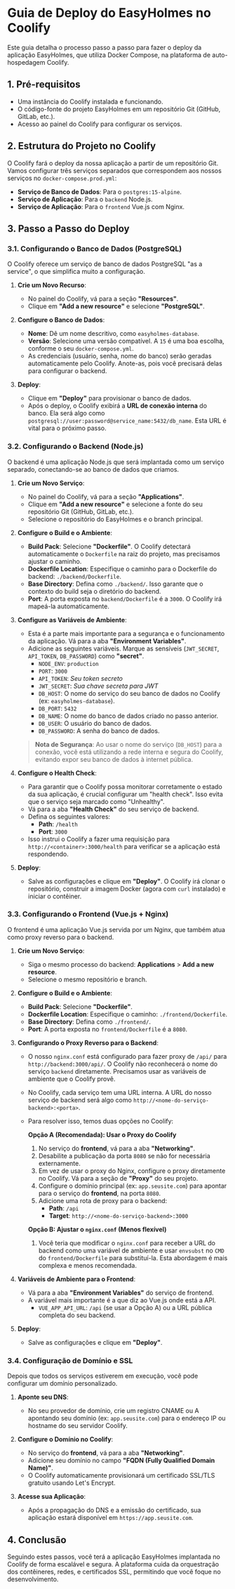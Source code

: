 # Guia de Deploy do EasyHolmes no Coolify

Este guia detalha o processo passo a passo para fazer o deploy da aplicação EasyHolmes, que utiliza Docker Compose, na plataforma de auto-hospedagem Coolify.

## 1. Pré-requisitos

- Uma instância do Coolify instalada e funcionando.
- O código-fonte do projeto EasyHolmes em um repositório Git (GitHub, GitLab, etc.).
- Acesso ao painel do Coolify para configurar os serviços.

## 2. Estrutura do Projeto no Coolify

O Coolify fará o deploy da nossa aplicação a partir de um repositório Git. Vamos configurar três serviços separados que correspondem aos nossos serviços no `docker-compose.prod.yml`:

- **Serviço de Banco de Dados**: Para o `postgres:15-alpine`.
- **Serviço de Aplicação**: Para o `backend` Node.js.
- **Serviço de Aplicação**: Para o `frontend` Vue.js com Nginx.

## 3. Passo a Passo do Deploy

### 3.1. Configurando o Banco de Dados (PostgreSQL)

O Coolify oferece um serviço de banco de dados PostgreSQL "as a service", o que simplifica muito a configuração.

1.  **Crie um Novo Recurso**:
    *   No painel do Coolify, vá para a seção **"Resources"**.
    *   Clique em **"Add a new resource"** e selecione **"PostgreSQL"**.

2.  **Configure o Banco de Dados**:
    *   **Nome**: Dê um nome descritivo, como `easyholmes-database`.
    *   **Versão**: Selecione uma versão compatível. A `15` é uma boa escolha, conforme o seu `docker-compose.yml`.
    *   As credenciais (usuário, senha, nome do banco) serão geradas automaticamente pelo Coolify. Anote-as, pois você precisará delas para configurar o backend.

3.  **Deploy**:
    *   Clique em **"Deploy"** para provisionar o banco de dados.
    *   Após o deploy, o Coolify exibirá a **URL de conexão interna** do banco. Ela será algo como `postgresql://user:password@service_name:5432/db_name`. Esta URL é vital para o próximo passo.

### 3.2. Configurando o Backend (Node.js)

O backend é uma aplicação Node.js que será implantada como um serviço separado, conectando-se ao banco de dados que criamos.

1.  **Crie um Novo Serviço**:
    *   No painel do Coolify, vá para a seção **"Applications"**.
    *   Clique em **"Add a new resource"** e selecione a fonte do seu repositório Git (GitHub, GitLab, etc.).
    *   Selecione o repositório do EasyHolmes e o branch principal.

2.  **Configure o Build e o Ambiente**:
    *   **Build Pack**: Selecione **"Dockerfile"**. O Coolify detectará automaticamente o `Dockerfile` na raiz do projeto, mas precisamos ajustar o caminho.
    *   **Dockerfile Location**: Especifique o caminho para o Dockerfile do backend: `./backend/Dockerfile`.
    *   **Base Directory**: Defina como `./backend/`. Isso garante que o contexto do build seja o diretório do backend.
    *   **Port**: A porta exposta no `backend/Dockerfile` é a `3000`. O Coolify irá mapeá-la automaticamente.

3.  **Configure as Variáveis de Ambiente**:
    *   Esta é a parte mais importante para a segurança e o funcionamento da aplicação. Vá para a aba **"Environment Variables"**.
    *   Adicione as seguintes variáveis. Marque as sensíveis (`JWT_SECRET`, `API_TOKEN`, `DB_PASSWORD`) como **"secret"**.
        *   `NODE_ENV`: `production`
        *   `PORT`: `3000`
        *   `API_TOKEN`: *Seu token secreto*
        *   `JWT_SECRET`: *Sua chave secreta para JWT*
        *   `DB_HOST`: O nome do serviço do seu banco de dados no Coolify (ex: `easyholmes-database`).
        *   `DB_PORT`: `5432`
        *   `DB_NAME`: O nome do banco de dados criado no passo anterior.
        *   `DB_USER`: O usuário do banco de dados.
        *   `DB_PASSWORD`: A senha do banco de dados.

    > **Nota de Segurança**: Ao usar o nome do serviço (`DB_HOST`) para a conexão, você está utilizando a rede interna e segura do Coolify, evitando expor seu banco de dados à internet pública.

4.  **Configure o Health Check**:
    *   Para garantir que o Coolify possa monitorar corretamente o estado da sua aplicação, é crucial configurar um "health check". Isso evita que o serviço seja marcado como "Unhealthy".
    *   Vá para a aba **"Health Check"** do seu serviço de backend.
    *   Defina os seguintes valores:
        *   **Path**: `/health`
        *   **Port**: `3000`
    *   Isso instrui o Coolify a fazer uma requisição para `http://<container>:3000/health` para verificar se a aplicação está respondendo.

5.  **Deploy**:
    *   Salve as configurações e clique em **"Deploy"**. O Coolify irá clonar o repositório, construir a imagem Docker (agora com `curl` instalado) e iniciar o contêiner.

### 3.3. Configurando o Frontend (Vue.js + Nginx)

O frontend é uma aplicação Vue.js servida por um Nginx, que também atua como proxy reverso para o backend.

1.  **Crie um Novo Serviço**:
    *   Siga o mesmo processo do backend: **Applications** > **Add a new resource**.
    *   Selecione o mesmo repositório e branch.

2.  **Configure o Build e o Ambiente**:
    *   **Build Pack**: Selecione **"Dockerfile"**.
    *   **Dockerfile Location**: Especifique o caminho: `./frontend/Dockerfile`.
    *   **Base Directory**: Defina como `./frontend/`.
    *   **Port**: A porta exposta no `frontend/Dockerfile` é a `8080`.

3.  **Configurando o Proxy Reverso para o Backend**:
    *   O nosso `nginx.conf` está configurado para fazer proxy de `/api/` para `http://backend:3000/api/`. O Coolify não reconhecerá o nome do serviço `backend` diretamente. Precisamos usar as variáveis de ambiente que o Coolify provê.
    *   No Coolify, cada serviço tem uma URL interna. A URL do nosso serviço de backend será algo como `http://<nome-do-serviço-backend>:<porta>`.
    *   Para resolver isso, temos duas opções no Coolify:

        **Opção A (Recomendada): Usar o Proxy do Coolify**
        1.  No serviço do **frontend**, vá para a aba **"Networking"**.
        2.  Desabilite a publicação da porta `8080` se não for necessária externamente.
        3.  Em vez de usar o proxy do Nginx, configure o proxy diretamente no Coolify. Vá para a seção de **"Proxy"** do seu projeto.
        4.  Configure o domínio principal (ex: `app.seusite.com`) para apontar para o serviço do **frontend**, na porta `8080`.
        5.  Adicione uma rota de proxy para o backend:
            *   **Path**: `/api`
            *   **Target**: `http://<nome-do-serviço-backend>:3000`

        **Opção B: Ajustar o `nginx.conf` (Menos flexível)**
        1.  Você teria que modificar o `nginx.conf` para receber a URL do backend como uma variável de ambiente e usar `envsubst` no `CMD` do `frontend/Dockerfile` para substituí-la. Esta abordagem é mais complexa e menos recomendada.

4.  **Variáveis de Ambiente para o Frontend**:
    *   Vá para a aba **"Environment Variables"** do serviço de frontend.
    *   A variável mais importante é a que diz ao Vue.js onde está a API.
        *   `VUE_APP_API_URL`: `/api` (se usar a Opção A) ou a URL pública completa do seu backend.

5.  **Deploy**:
    *   Salve as configurações e clique em **"Deploy"**.

### 3.4. Configuração de Domínio e SSL

Depois que todos os serviços estiverem em execução, você pode configurar um domínio personalizado.

1.  **Aponte seu DNS**:
    *   No seu provedor de domínio, crie um registro CNAME ou A apontando seu domínio (ex: `app.seusite.com`) para o endereço IP ou hostname do seu servidor Coolify.

2.  **Configure o Domínio no Coolify**:
    *   No serviço do **frontend**, vá para a aba **"Networking"**.
    *   Adicione seu domínio no campo **"FQDN (Fully Qualified Domain Name)"**.
    *   O Coolify automaticamente provisionará um certificado SSL/TLS gratuito usando Let's Encrypt.

3.  **Acesse sua Aplicação**:
    *   Após a propagação do DNS e a emissão do certificado, sua aplicação estará disponível em `https://app.seusite.com`.

## 4. Conclusão

Seguindo estes passos, você terá a aplicação EasyHolmes implantada no Coolify de forma escalável e segura. A plataforma cuida da orquestração dos contêineres, redes, e certificados SSL, permitindo que você foque no desenvolvimento.
